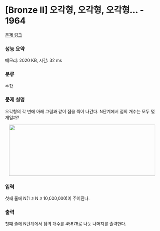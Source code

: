 # [Bronze II] 오각형, 오각형, 오각형… - 1964 

[문제 링크](https://www.acmicpc.net/problem/1964) 

### 성능 요약

메모리: 2020 KB, 시간: 32 ms

### 분류

수학

### 문제 설명

<p>오각형의 각 변에 아래 그림과 같이 점을 찍어 나간다. N단계에서 점의 개수는 모두 몇 개일까?</p>

<p style="text-align: center;"><img alt="" height="167" src="https://www.acmicpc.net/JudgeOnline/upload/201007/55555.png" width="479"></p>

### 입력 

 <p>첫째 줄에 N(1 ≤ N ≤ 10,000,000)이 주어진다.</p>

### 출력 

 <p>첫째 줄에 N단계에서 점의 개수를 45678로 나눈 나머지를 출력한다.</p>

